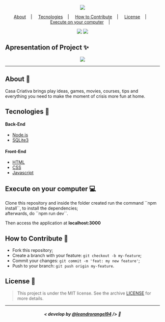 <p align="center">
  <image src="https://user-images.githubusercontent.com/39461509/84526109-1d5d5200-acb3-11ea-9ef7-e09b07331847.png"/>
  </br>
</p>

<p align="center">
  <a href="#about-memo">About</a>&nbsp;&nbsp;&nbsp; | &nbsp;&nbsp;&nbsp;
  <a href="#tecnologies-rocket">Tecnologies</a>&nbsp;&nbsp;&nbsp; | &nbsp;&nbsp;&nbsp;
  <a href="#how-to-contribute-">How to Contribute</a>&nbsp;&nbsp;&nbsp; | &nbsp;&nbsp;&nbsp;
  <a href="#license-scroll">License</a>&nbsp;&nbsp;&nbsp; | &nbsp;&nbsp;&nbsp;
  <a href="#execute-on-your-computer-computer">Execute on your computer</a>&nbsp;&nbsp;&nbsp; | &nbsp;&nbsp;&nbsp;

</p>

<p align="center">
<image src="https://img.shields.io/github/last-commit/leandrorangel94/casa-criativa?color=FF5E84"/>
<image src="https://img.shields.io/apm/l/vim-mode?color=FF5E84"/>
</p>

## Apresentation of Project :sparkles:

<p align="center">
<image src="https://user-images.githubusercontent.com/39461509/84525780-990acf00-acb2-11ea-91ea-78f4f6b89d47.png" />
</p>

---

## About :memo:

Casa Criativa brings play ideas, games, movies, courses, tips and everything you need to make the moment of crisis more fun at home.

## Tecnologies :rocket:

#### Back-End
- <a href="https://nodejs.org/pt-br/docs/">Node.js</a>
- <a href="https://www.sqlite.org/docs.html">SQLite3</a>

#### Front-End
- <a href="https://devdocs.io/html/">HTML</a>
- <a href="https://devdocs.io/css/">CSS</a>
- <a href="https://devdocs.io/javascript/">Javascript</a>

## Execute on your computer :computer:

<p>Clone this repository and inside the folder created run the command ``npm install``, to install the dependencies;
  <br />
afterwards, do ``npm run dev``.</p>
<p>Then access the application at <strong> localhost:3000 </strong></p>

## How to Contribute 🤔

- Fork this repository;
- Create a branch with your feature: `git checkout -b my-feature`;
- Commit your changes: `git commit -m 'feat: my new feature'`;
- Push to your branch: `git push origin my-feature`.

## License :scroll:

> This project is under the MIT license. See the archive [LICENSE](LICENSE) for more details.

---

##### <p align="center"><strong>< develop by <a href="http://github.com/leandrorangel94/">@leandrorangel94</strong></a> /> :wave:</p>

